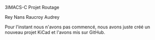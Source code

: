 3IMACS-C Projet Routage

Rey Nans
Raucroy Audrey

Pour l'instant nous n'avons pas commencé, nous avons juste créé un nouveau projet KiCad et l'avons mis sur GitHub.
